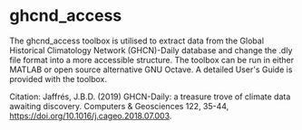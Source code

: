 # ghcnd_access
The ghcnd_access toolbox is utilised to extract data from the Global Historical Climatology Network (GHCN)-Daily database and change the .dly file format into a more accessible structure. The toolbox can be run in either MATLAB or open source alternative GNU Octave. A detailed User's Guide is provided with the toolbox.

Citation: 
Jaffrés, J.B.D. (2019) GHCN-Daily: a treasure trove of climate data awaiting discovery. Computers & Geosciences 122, 35-44, https://doi.org/10.1016/j.cageo.2018.07.003.
